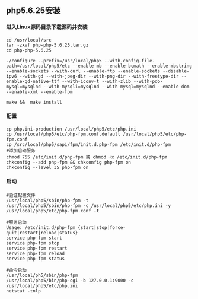 <!--
author: wngn123
head: head.png
date: 2016-08-28
title: php5.6.25安装
tags: php php5
category: PHP
status: publish
summary: php5.6.25安装,centos7源码安装php5.6.25.
-->

## php5.6.25安装

#### 进入Linux源码目录下载源码并安装
```shell
cd /usr/local/src
tar -zxvf php-php-5.6.25.tar.gz
cd php-php-5.6.25

./configure --prefix=/usr/local/php5 --with-config-file-path=/usr/local/php5/etc --enable-mb --enable-bcmath --enable-mbstring --enable-sockets --with-curl --enable-ftp --enable-sockets --disable-ipv6 --with-gd --with-jpeg-dir --with-png-dir --with-freetype-dir --enable-gd-native-ttf --with-iconv-t --with-zlib --with-pdo-mysql=mysqlnd --with-mysqli=mysqlnd --with-mysql=mysqlnd --enable-dom --enable-xml --enable-fpm 

make &&  make install

```

#### 配置

```shell
cp php.ini-production /usr/local/php5/etc/php.ini
cp /usr/local/php5/etc/php-fpm.conf.default /usr/local/php5/etc/php-fpm.conf
cp /src/local/php5/sapi/fpm/init.d.php-fpm /etc/init.d/php-fpm
#添加启动服务
chmod 755 /etc/init.d/php-fpm 或 chmod +x /etc/init.d/php-fpm
chkconfig --add php-fpm && chkconfig php-fpm on
chkconfig --level 35 php-fpm on

```

#### 启动

```shell
#验证配置文件
/usr/local/php5/sbin/php-fpm -t
/usr/local/php5/sbin/php-fpm -c /usr/local/php5/etc/php.ini -y /usr/local/php5/etc/php-fpm.conf -t

#服务启动
Usage: /etc/init.d/php-fpm {start|stop|force-quit|restart|reload|status}
service php-fpm start
service php-fpm stop
service php-fpm restart
service php-fpm reload
service php-fpm status

#命令启动
/usr/local/ph5/sbin/php-fpm
/usr/local/php5/bin/php-cgi -b 127.0.0.1:9000 -c /usr/local/php5/etc/php.ini
netstat -tnlp 
```



